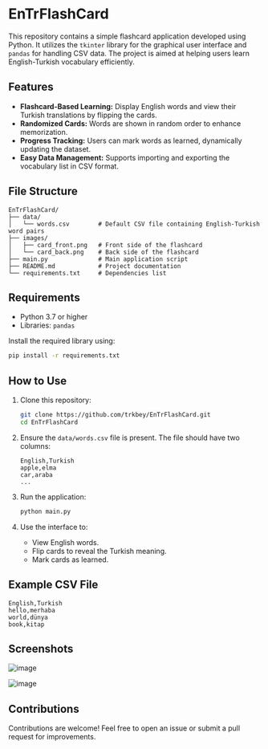 # EnTrFlashCard

This repository contains a simple flashcard application developed using Python. It utilizes the `tkinter` library for the graphical user interface and `pandas` for handling CSV data. The project is aimed at helping users learn English-Turkish vocabulary efficiently.

## Features

- **Flashcard-Based Learning:** Display English words and view their Turkish translations by flipping the cards.
- **Randomized Cards:** Words are shown in random order to enhance memorization.
- **Progress Tracking:** Users can mark words as learned, dynamically updating the dataset.
- **Easy Data Management:** Supports importing and exporting the vocabulary list in CSV format.

## File Structure

```
EnTrFlashCard/
├── data/
│   └── words.csv        # Default CSV file containing English-Turkish word pairs
├── images/
│   ├── card_front.png   # Front side of the flashcard
│   └── card_back.png    # Back side of the flashcard
├── main.py              # Main application script
├── README.md            # Project documentation
└── requirements.txt     # Dependencies list
```

## Requirements

- Python 3.7 or higher
- Libraries: `pandas`

Install the required library using:

```bash
pip install -r requirements.txt
```

## How to Use

1. Clone this repository:

   ```bash
   git clone https://github.com/trkbey/EnTrFlashCard.git
   cd EnTrFlashCard
   ```

2. Ensure the `data/words.csv` file is present. The file should have two columns:

   ```csv
   English,Turkish
   apple,elma
   car,araba
   ...
   ```

3. Run the application:

   ```bash
   python main.py
   ```

4. Use the interface to:
   - View English words.
   - Flip cards to reveal the Turkish meaning.
   - Mark cards as learned.

## Example CSV File

```csv
English,Turkish
hello,merhaba
world,dünya
book,kitap
```

## Screenshots

![image](https://github.com/user-attachments/assets/5924a802-89d7-43dd-b0fb-0851a5fa742f)

![image](https://github.com/user-attachments/assets/9694abae-6c9e-4579-be5d-8fc99c975077)

## Contributions

Contributions are welcome! Feel free to open an issue or submit a pull request for improvements.
